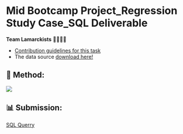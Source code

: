 # Mid Bootcamp Project_Regression Study Case_SQL Deliverable
**Team Lamarckists** 👨🏽👩🏻

* [Contribution guidelines for this task](https://github.com/ironhack-edu/data_mid_bootcamp_project_regression/blob/master/tableau_regression.md)
* The data source [download here!](https://github.com/lamtranluu/IRON-HACK_Mid-Bootcamp-Project/blob/main/Preparing%20Code/Data/clean_data.csv)

## 🔧 Method: 
![](https://img.shields.io/badge/MySQL-Querry-informational?style=flat&logo=mysql&logoColor=white&color=2bbc8a)
## 📊 Submission:
[SQL Querry]()
